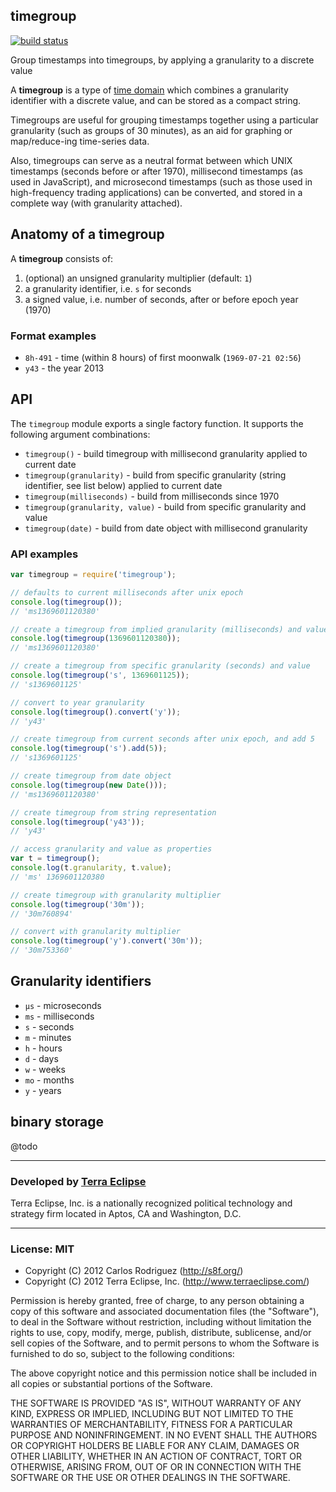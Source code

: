 ## timegroup

[![build status](https://secure.travis-ci.org/carlos8f/node-timegroup.png)](http://travis-ci.org/carlos8f/node-timegroup)

Group timestamps into timegroups, by applying a granularity to a discrete value

A **timegroup** is a type of
[time domain](http://www.cs.arizona.edu/~rts/pubs/LNCS1399p406.pdf)
which combines a granularity identifier with a discrete value, and can
be stored as a compact string.

Timegroups are useful for grouping timestamps together using a particular
granularity (such as groups of 30 minutes), as an aid for graphing or
map/reduce-ing time-series data.

Also, timegroups can serve as a neutral format between which UNIX timestamps
(seconds before or after 1970), millisecond timestamps (as used in JavaScript),
and microsecond timestamps (such as those used in high-frequency trading
applications) can be converted, and stored in a complete way (with granularity
attached).

## Anatomy of a timegroup

A **timegroup** consists of:

1. (optional) an unsigned granularity multiplier (default: `1`)
2. a granularity identifier, i.e. `s` for seconds
3. a signed value, i.e. number of seconds, after or before epoch year (1970)

### Format examples

- `8h-491` - time (within 8 hours) of first moonwalk (`1969-07-21 02:56`)
- `y43` - the year 2013

## API

The `timegroup` module exports a single factory function. It supports the
following argument combinations:

- `timegroup()` - build timegroup with millisecond granularity applied to current date
- `timegroup(granularity)` - build from specific granularity (string identifier, see list below) applied to current date
- `timegroup(milliseconds)` - build from milliseconds since 1970
- `timegroup(granularity, value)` - build from specific granularity and value
- `timegroup(date)` - build from date object with millisecond granularity

### API examples

```js
var timegroup = require('timegroup');

// defaults to current milliseconds after unix epoch
console.log(timegroup());
// 'ms1369601120380'

// create a timegroup from implied granularity (milliseconds) and value
console.log(timegroup(1369601120380));
// 'ms1369601120380'

// create a timegroup from specific granularity (seconds) and value
console.log(timegroup('s', 1369601125));
// 's1369601125'

// convert to year granularity
console.log(timegroup().convert('y'));
// 'y43'

// create timegroup from current seconds after unix epoch, and add 5
console.log(timegroup('s').add(5));
// 's1369601125'

// create timegroup from date object
console.log(timegroup(new Date()));
// 'ms1369601120380'

// create timegroup from string representation
console.log(timegroup('y43'));
// 'y43'

// access granularity and value as properties
var t = timegroup();
console.log(t.granularity, t.value);
// 'ms' 1369601120380

// create timegroup with granularity multiplier
console.log(timegroup('30m'));
// '30m760894'

// convert with granularity multiplier
console.log(timegroup('y').convert('30m'));
// '30m753360'

```

## Granularity identifiers

- `µs` - microseconds
- `ms` - milliseconds
- `s` - seconds
- `m` - minutes
- `h` - hours
- `d` - days
- `w` - weeks
- `mo` - months
- `y` - years

## binary storage

@todo

- - -

### Developed by [Terra Eclipse](http://www.terraeclipse.com)
Terra Eclipse, Inc. is a nationally recognized political technology and
strategy firm located in Aptos, CA and Washington, D.C.

- - -

### License: MIT

- Copyright (C) 2012 Carlos Rodriguez (http://s8f.org/)
- Copyright (C) 2012 Terra Eclipse, Inc. (http://www.terraeclipse.com/)

Permission is hereby granted, free of charge, to any person obtaining a copy
of this software and associated documentation files (the &quot;Software&quot;), to deal
in the Software without restriction, including without limitation the rights
to use, copy, modify, merge, publish, distribute, sublicense, and/or sell
copies of the Software, and to permit persons to whom the Software is furnished
to do so, subject to the following conditions:

The above copyright notice and this permission notice shall be included in
all copies or substantial portions of the Software.

THE SOFTWARE IS PROVIDED &quot;AS IS&quot;, WITHOUT WARRANTY OF ANY KIND, EXPRESS OR
IMPLIED, INCLUDING BUT NOT LIMITED TO THE WARRANTIES OF MERCHANTABILITY,
FITNESS FOR A PARTICULAR PURPOSE AND NONINFRINGEMENT. IN NO EVENT SHALL THE
AUTHORS OR COPYRIGHT HOLDERS BE LIABLE FOR ANY CLAIM, DAMAGES OR OTHER
LIABILITY, WHETHER IN AN ACTION OF CONTRACT, TORT OR OTHERWISE, ARISING FROM,
OUT OF OR IN CONNECTION WITH THE SOFTWARE OR THE USE OR OTHER DEALINGS IN THE
SOFTWARE.
